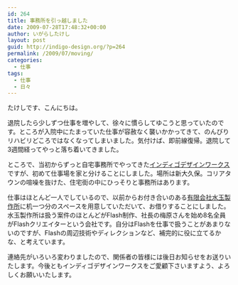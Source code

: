 ```yaml
---
id: 264
title: 事務所を引っ越しました
date: 2009-07-28T17:48:32+00:00
author: いがらしたけし
layout: post
guid: http://indigo-design.org/?p=264
permalink: /2009/07/moving/
categories:
  - 仕事
tags:
  - 仕事
  - 日々
---
```

たけしです、こんにちは。

退院したら少しずつ仕事を増やして、徐々に慣らしてゆこうと思っていたのです。ところが入院中にたまっていた仕事が容赦なく襲いかかってきて、のんびりリハビリどころではなくなってしまいました。気付けば、即前線復帰。退院して3週間経ってやっと落ち着いてきました。

ところで、当初からずっと自宅事務所でやってきた<a href="http://www.idw.jp/">インディゴデザインワークス</a>ですが、初めて仕事場を家と分けることにしました。場所は新大久保。コリアタウンの喧噪を抜けた、住宅街の中にひっそりと事務所はあります。

仕事はほとんど一人でしているので、以前からお付き合いのある<a title="水玉製作所" href="http://www.mztm.jp/">有限会社水玉製作所</a>に机一つ分のスペースを用意していただいて、お借りすることにしました。水玉製作所は扱う案件のほとんどがFlash制作、社長の梅原さんを始め8名全員がFlashクリエイターという会社です。自分はFlashを仕事で扱うことがあまりないのですが、Flashの周辺技術やディレクションなど、補完的に役に立てるかな、と考えています。

連絡先がいろいろ変わりましたので、関係者の皆様には後日お知らせをお送りいたします。今後ともインディゴデザインワークスをご愛顧下さいますよう、よろしくお願いいたします。